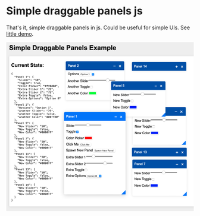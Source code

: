 # Simple draggable panels js
 That's it, simple draggable panels in js. Could be useful for simple UIs.
 See [little demo](https://davidedc.github.io/Simple-draggable-panels-js/).

![demo image](simple-draggable-panels-js-demo-image.png)